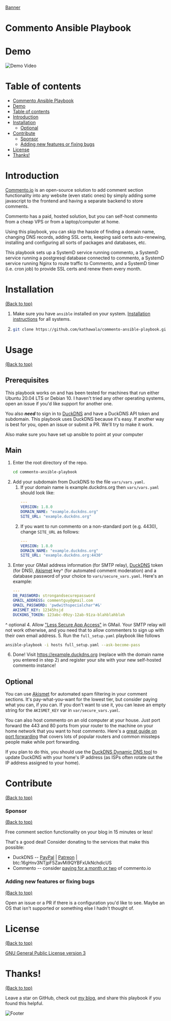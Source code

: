 <!-- Add banner here -->
[Banner](https://i.imgur.com/bnEShwI.png)

# Commento Ansible Playbook

<!-- Add buttons here -->

<!-- ![GitHub release (latest by date including pre-releases)](https://img.shields.io/github/v/release/navendu-pottekkat/awesome-readme?include_prereleases)
: This badge shows the version of the current release.

![GitHub last commit](https://img.shields.io/github/last-commit/navendu-pottekkat/awesome-readme)
: I think it is self-explanatory. This gives people an idea about how the project is being maintained.

![GitHub All Releases](https://img.shields.io/github/downloads/navendu-pottekkat/awesome-readme/total): If you are not like me and your project gets a lot of downloads(*I envy you*) then you should have a badge that shows the number of downloads! This lets others know how **Awesome** your project is and is worth contributing to.

![GitHub](https://img.shields.io/github/license/navendu-pottekkat/awesome-readme)
: This shows what kind of open-source license your project uses. This is good idea as it lets people know how they can use your project for themselves. --->

# Demo

<!-- Add a demo for your project -->

![Demo Video](https://www.farhansayshi.com/media/demo.gif)

# Table of contents

- [Commento Ansible Playbook](#commento-ansible-playbook)
- [Demo](#demo)
- [Table of contents](#table-of-contents)
- [Introduction](#introduction)
- [Installation](#installation)
  - [Optional](#optional)
- [Contribute](#contribute)
    - [Sponsor](#sponsor)
    - [Adding new features or fixing bugs](#adding-new-features-or-fixing-bugs)
- [License](#license)
- [Thanks!](#thanks)

# Introduction

[Commento.io](https://commento.io) is an open-source solution to add comment section functionality into any website (even static ones) by simply adding some javascript to the frontend and having a separate backend to store comments.

Commento has a paid, hosted solution, but you can self-host commento from a cheap VPS or from a laptop/computer at home.

Using this playbook, you can skip the hassle of finding a domain name, changing DNS records, adding SSL certs, keeping said certs auto-renewing, installing and configuring all sorts of packages and databases, etc.

This playbook sets up a SystemD service running commento, a SystemD service running a postgresql database connected to commento, a SystemD service running Nginx to route traffic to Commento, and a SystemD timer (i.e. cron job) to provide SSL certs and renew them every month.

# Installation
[(Back to top)](#table-of-contents)

<!--
The first one should be how to install(how to generally use your project or set-up for editing in their machine).

This should give the users a concrete idea with instructions on how they can use your project repo with all the steps.

Following this steps, **they should be able to run this in their device.**

A method I use is after completing the README, I go through the instructions from scratch and check if it is working. -->

<!-- Here is a sample instruction:

To use this project, first clone the repo on your device using the command below:

```git init```

```git clone https://github.com/navendu-pottekkat/nsfw-filter.git``` -->

1. Make sure you have `ansible` installed on your system. [Installation instructions](https://docs.ansible.com/ansible/latest/installation_guide/intro_installation.html) for all systems.
2. ```bash
   git clone https://github.com/kathawala/commento-ansible-playbook.git
   ```

# Usage
[(Back to top)](#table-of-contents)

## Prerequisites

This playbook works on and has been tested for machines that run either Ubuntu 20.04 LTS or Debian 10.
I haven't tried any other operating systems, open an issue if you'd like support for another one.

You also **_need_** to sign in to [DuckDNS](https://www.duckdns.org/) and have a DuckDNS API token and subdomain.
This playbook uses DuckDNS because it's easy.
If another way is best for you, open an issue or submit a PR. We'll try to make it work.

Also make sure you have set up ansible to point at your computer 

## Main

1. Enter the root directory of the repo.
   ```bash
   cd commento-ansible-playbook
   ```
2. Add your subdomain from DuckDNS to the file `vars/vars.yaml`.
   1. If your domain name is example.duckdns.org then `vars/vars.yaml` should look like:
      ```yaml
      ---
      VERSION: 1.8.0
      DOMAIN_NAME: "example.duckdns.org"
      SITE_URL: "example.duckdns.org"
      ```
   2. If you want to run commento on a non-standard port (e.g. 4430), change `SITE_URL` as follows:
      ```yaml
      ---
      VERSION: 1.8.0
      DOMAIN_NAME: "example.duckdns.org"
      SITE_URL: "example.duckdns.org:4430"
      ```
3. Enter your GMail address information (for SMTP relay), [DuckDNS](https://www.duckdns.org/) token (for DNS), [Akismet](https://akismet.com/) key^ (for automated comment moderation) and a database password of your choice to `vars/secure_vars.yaml`. Here's an example:
   ```yaml
   ---
   DB_PASSWORD: strongandsecurepassword
   GMAIL_ADDRESS: commentguy@gmail.com
   GMAIL_PASSWORD: 'pwdwithspecialchar"#&'
   AKISMET_KEY: 12345hsjd
   DUCKDNS_TOKEN: 123abc-09zy-12ab-91za-blahblahblah
   ```
^ optional
4. Allow ["Less Secure App Access"](https://myaccount.google.com/lesssecureapps) in GMail. Your SMTP relay will not work otherwise, and you need that to allow commenters to sign up with their own email address.
5. Run the `full_setup.yaml` playbook like follows
   ```bash
   ansible-playbook -i hosts full_setup.yaml --ask-become-pass
   ```
6. Done! Visit https://example.duckdns.org (replace with the domain name you entered in step 2) and register your site with your new self-hosted commento instance!

## Optional

You can use [Akismet](https://akismet.com/) for automated spam filtering in your comment sections.
It's pay-what-you-want for the lowest tier, but consider paying what you can, if you can.
If you don't want to use it, you can leave an empty string for the `AKISMET_KEY` var in `var/secure_vars.yaml`.

You can also host commento on an old computer at your house.
Just port forward the 443 and 80 ports from your router to the machine on your home network that you want to host commento.
Here's a [great guide on port forwarding](https://openmyip.com/) that covers lots of popular routers and common missteps people make while port forwarding.

If you plan to do this, you should use the [DuckDNS Dynamic DNS tool](https://www.duckdns.org/install.jsp) to update DuckDNS with your home's IP address (as ISPs often rotate out the IP address assigned to your home).

# Contribute
[(Back to top)](#table-of-contents)

### Sponsor
[(Back to top)](#table-of-contents)

Free comment section functionality on your blog in 15 minutes or less!

That's a good deal! Consider donating to the services that make this possible:

* DuckDNS -- [PayPal](https://www.paypal.com/donate/?token=H64IP14XRMgT37GwnVZGdyf2M1cXcJQZyQq76ujn0zLAJFIBHvRWownwLStmImk0RKQhem&country.x=GB&locale.x=GB) | [Patreon](https://www.patreon.com/user?u=3209735) | btc:16gHnv3NTjpF5ZavMi9QYBFxUkNchdicUS
* Commento -- consider [paying for a month or two](https://commento.io/pricing) of commento.io

### Adding new features or fixing bugs
[(Back to top)](#table-of-contents)

Open an issue or a PR if there is a configuration you'd like to see. Maybe an OS that isn't supported or something else I hadn't thought of.

# License
[(Back to top)](#table-of-contents)

[GNU General Public License version 3](https://opensource.org/licenses/GPL-3.0)

# Thanks!
[(Back to top)](#table-of-contents)

Leave a star on GitHub, check out [my blog](https://www.farhansayshi.com), and share this playbook if you found this helpful.

<!-- Add the footer here -->

![Footer](https://i.imgur.com/tj5eABk.png)
